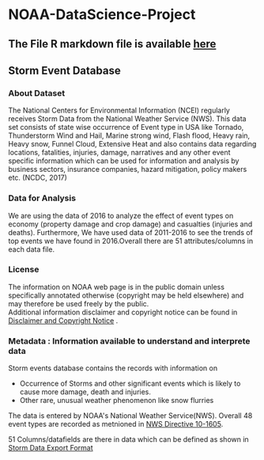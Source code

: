 # NOAA-DataScience-Project
## The File R markdown file is available [here](https://github.com/vrahangdale/NOAA-DataScience-Project/blob/master/Deliverables/Git%20Package/CSVPitchers_FinalDocument.rmd)
## Storm Event Database

### About Dataset
The National Centers for Environmental Information (NCEI) regularly receives Storm Data from the National Weather Service (NWS). This data set consists of state wise occurrence of Event type in USA like Tornado, Thunderstorm Wind and Hail, Marine strong wind, Flash flood, Heavy rain, Heavy snow, Funnel Cloud, Extensive Heat and also contains data regarding locations, fatalities, injuries, damage, narratives and any other event specific information which can be used for information and analysis by business sectors, insurance companies, hazard mitigation, policy makers etc. (NCDC, 2017)

### Data for Analysis
We are using the data of 2016 to analyze the effect of event types on economy (property damage and crop damage) and casualties (injuries and deaths). Furthermore, We have used data of 2011-2016 to see the trends of top events we have found in 2016.Overall there are 51 attributes/columns in each data file.

### License
The information on NOAA web page is in the public domain unless specifically annotated otherwise (copyright may be held elsewhere) and may therefore be used freely by the public.  
Additional information disclaimer and copyright notice can be found in [Disclaimer and Copyright Notice](https://www.nodc.noaa.gov/about/disclaimer.html) .

### Metadata : Information available to understand and interprete data
Storm events database contains the records with information on

* Occurrence of Storms and other significant events which is likely to cause more damage, death and injuries.
* Other rare, unusual weather phenomenon like snow flurries

The data is entered by NOAA's National Weather Service(NWS). Overall 48 event types are recorded as metnioned in [NWS Directive 10-1605](https://www.ncdc.noaa.gov/stormevents/pd01016005curr.pdf).

51 Columns/datafields are there in data which can be defined as shown in [Storm Data Export Format](http://www1.ncdc.noaa.gov/pub/data/swdi/stormevents/csvfiles/Storm-Data-Export-Format.docx)
